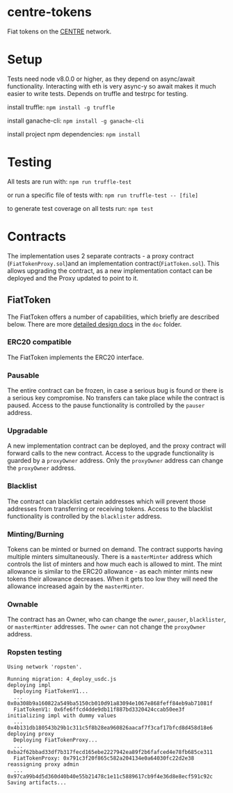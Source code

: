 # centre-tokens
Fiat tokens on the [CENTRE](https://centre.io) network.

# Setup
Tests need node v8.0.0 or higher, as they depend on async/await functionality. Interacting with eth is very async-y so await makes it much easier to write tests.
Depends on truffle and testrpc for testing.

install truffle:
```npm install -g truffle```

install ganache-cli:
```npm install -g ganache-cli```

install project npm dependencies:
```npm install```

# Testing
All tests are run with:
```npm run truffle-test```

or run a specific file of tests with:
```npm run truffle-test -- [file]```

to generate test coverage on all tests run:
```npm test```


# Contracts
The implementation uses 2 separate contracts - a proxy contract (`FiatTokenProxy.sol`)and an implementation contract(`FiatToken.sol`).
This allows upgrading the contract, as a new implementation contact can be deployed and the Proxy updated to point to it.
## FiatToken
The FiatToken offers a number of capabilities, which briefly are described below. There are more
[detailed design docs](./doc/tokendesign.md) in the `doc` folder.

### ERC20 compatible
The FiatToken implements the ERC20 interface.

### Pausable
The entire contract can be frozen, in case a serious bug is found or there is a serious key compromise. No transfers can take place while the contract is paused.
Access to the pause functionality is controlled by the `pauser` address.

### Upgradable
A new implementation contract can be deployed, and the proxy contract will forward calls to the new contract.
Access to the upgrade functionality is guarded by a `proxyOwner` address. Only the `proxyOwner` address can change the `proxyOwner` address.

### Blacklist
The contract can blacklist certain addresses which will prevent those addresses from transferring or receiving tokens.
Access to the blacklist functionality is controlled by the `blacklister` address.

### Minting/Burning
Tokens can be minted or burned on demand. The contract supports having multiple minters simultaneously. There is a
`masterMinter` address which controls the list of minters and how much each is allowed to mint. The mint allowance is
similar to the ERC20 allowance - as each minter mints new tokens their allowance decreases. When it gets too low they will
need the allowance increased again by the `masterMinter`.

### Ownable
The contract has an Owner, who can change the `owner`, `pauser`, `blacklister`, or `masterMinter` addresses. The `owner` can not change
the `proxyOwner` address.


### Ropsten testing

```
Using network 'ropsten'.

Running migration: 4_deploy_usdc.js
deploying impl
  Deploying FiatTokenV1...
  ... 0x0a308b9a160822a549ba5150cb010d91a83094e1067e868feff84eb9ab71081f
  FiatTokenV1: 0x6fe6ffcd4dde9db11f887bd3320424ccab50ee3f
initializing impl with dummy values
  ... 0x4b131db180543b29b1c311c5f8b28ea960826aacaf7f3caf17bfcd8d458d18e6
deploying proxy
  Deploying FiatTokenProxy...
  ... 0xba2f62bbad33df7b317fecd165ebe2227942ea89f2b6fafced4e78fb685ce311
  FiatTokenProxy: 0x791c3f20f865c582a204134e0a64030fc22d2e38
reassigning proxy admin
  ... 0x97ca99b4d5d360d40b40e55b21478c1e11c5889617cb9f4e36d8e8ecf591c92c
Saving artifacts...
```
